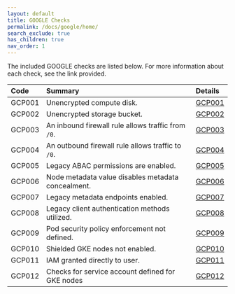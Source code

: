 ```yaml
---
layout: default
title: GOOGLE Checks
permalink: /docs/google/home/
search_exclude: true
has_children: true
nav_order: 1
---
```


The included GOOGLE checks are listed below. For more information about each check, see the link provided.

| Code  | Summary | Details |
|:-------|:-------------|:----------|
|GCP001|Unencrypted compute disk.|[GCP001](/docs/google/GCP001)|
|GCP002|Unencrypted storage bucket.|[GCP002](/docs/google/GCP002)|
|GCP003|An inbound firewall rule allows traffic from `/0`.|[GCP003](/docs/google/GCP003)|
|GCP004|An outbound firewall rule allows traffic to `/0`.|[GCP004](/docs/google/GCP004)|
|GCP005|Legacy ABAC permissions are enabled.|[GCP005](/docs/google/GCP005)|
|GCP006|Node metadata value disables metadata concealment.|[GCP006](/docs/google/GCP006)|
|GCP007|Legacy metadata endpoints enabled.|[GCP007](/docs/google/GCP007)|
|GCP008|Legacy client authentication methods utilized.|[GCP008](/docs/google/GCP008)|
|GCP009|Pod security policy enforcement not defined.|[GCP009](/docs/google/GCP009)|
|GCP010|Shielded GKE nodes not enabled.|[GCP010](/docs/google/GCP010)|
|GCP011|IAM granted directly to user.|[GCP011](/docs/google/GCP011)|
|GCP012|Checks for service account defined for GKE nodes|[GCP012](/docs/google/GCP012)|

